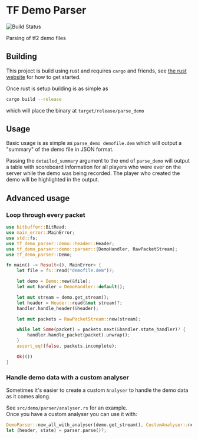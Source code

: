 # TF Demo Parser

![Build Status](https://github.com/demostf/parser/workflows/CI/badge.svg)

Parsing of tf2 demo files

## Building

This project is build using rust and requires `cargo` and friends, see [the rust website](https://www.rust-lang.org/)
for how to get started.

Once rust is setup building is as simple as

```bash
cargo build --release
```

which will place the binary at `target/release/parse_demo`

## Usage

Basic usage is as simple as `parse_demo demofile.dem` which will output a "summary" of the demo file in JSON format.

Passing the `detailed_summary` argument to the end of `parse_demo` will output a table with scoreboard information for all players who were ever on the server while the demo
was being recorded.  The player who created the demo will be highlighted in the output.

## Advanced usage

### Loop through every packet

```rust
use bitbuffer::BitRead;
use main_error::MainError;
use std::fs;
use tf_demo_parser::demo::header::Header;
use tf_demo_parser::demo::parser::{DemoHandler, RawPacketStream};
use tf_demo_parser::Demo;

fn main() -> Result<(), MainError> {
    let file = fs::read("demofile.dem")?;

    let demo = Demo::new(&file);
    let mut handler = DemoHandler::default();

    let mut stream = demo.get_stream();
    let header = Header::read(&mut stream)?;
    handler.handle_header(&header);

    let mut packets = RawPacketStream::new(stream);

    while let Some(packet) = packets.next(&handler.state_handler)? {
        handler.handle_packet(packet).unwrap();
    }
    assert_eq!(false, packets.incomplete);

    Ok(())
}
```

### Handle demo data with a custom analyser

Sometimes it's easier to create a custom `Analyser` to handle the demo data as it comes along.

See `src/demo/parser/analyser.rs` for an example.  
Once you have a custom analyser you can use it with:

```rust
DemoParser::new_all_with_analyser(demo.get_stream(), CustomAnalyser::new());
let (header, state) = parser.parse()?;
```